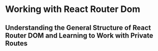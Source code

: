 # Working with React Router Dom

## Understanding the General Structure of React Router DOM and Learning to Work with Private Routes
